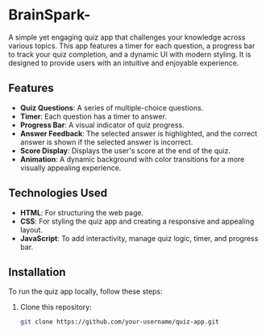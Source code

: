 # BrainSpark-

A simple yet engaging quiz app that challenges your knowledge across various topics. This app features a timer for each question, a progress bar to track your quiz completion, and a dynamic UI with modern styling. It is designed to provide users with an intuitive and enjoyable experience.

## Features

- **Quiz Questions**: A series of multiple-choice questions.
- **Timer**: Each question has a timer to answer.
- **Progress Bar**: A visual indicator of quiz progress.
- **Answer Feedback**: The selected answer is highlighted, and the correct answer is shown if the selected answer is incorrect.
- **Score Display**: Displays the user's score at the end of the quiz.
- **Animation**: A dynamic background with color transitions for a more visually appealing experience.

## Technologies Used

- **HTML**: For structuring the web page.
- **CSS**: For styling the quiz app and creating a responsive and appealing layout.
- **JavaScript**: To add interactivity, manage quiz logic, timer, and progress bar.

## Installation

To run the quiz app locally, follow these steps:

1. Clone this repository:
   ```bash
   git clone https://github.com/your-username/quiz-app.git
